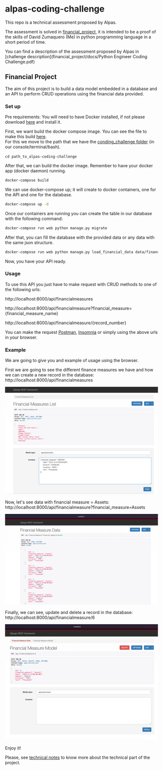# alpas-coding-challenge

This repo is a technical assessment proposed by Alpas.

The assessment is solved in [financial_project](financial_project), it is intended to be a proof of the skills of David
Zumaquero (Me) in python programming language in a short period of time.

You can find a description of the assessment proposed by Alpas
in [challenge description](financial_project/docs/Python Engineer Coding Challenge.pdf)

## Financial Project

The aim of this project is to build a data model embedded in a database and an API to perform CRUD operations using the
financial data provided.

### Set up

Pre requirements: You will need to have Docker installed, if not please
download [here](https://www.docker.com/products/docker-desktop/) and install it.

First, we want build the docker compose image. You can see the file to make this build [here](docker-compose.yml).  
For this we move to the path that we have the [conding_challenge folder](./) (in our console/terminal/bash).

```cd path_to_alpas-coding-challenge```

After that, we can build the docker image. Remember to have your docker app (docker daemon) running.

```bash 
docker-compose build
```

We can use docker-compose up; it will create to docker containers, one for the API and one for the database.

```bash
docker-compose up -d
```

Once our containers are running you can create the table in our database with the following  command:

```bash
docker-compose run web python manage.py migrate
```

After that, you can fill the database with the provided data or any data with the same json structure.

```bash
docker-compose run web python manage.py load_financial_data data/financial_data.json
```

Now, you have your API ready.

### Usage

To use this API you just have to make request with CRUD methods to one of the following urls:

http://localhost:8000/api/financialmeasures

http://localhost:8000/api/financialmeasure?financial_measure={financial_measure_name}

http://localhost:8000/api/financialmeasure/{record_number}

You can make the request [Postman](https://www.postman.com/), [Insomnia](https://insomnia.rest/) or simply using the above urls in your browser.

### Example

We are going to give you and example of usage using the browser.

First we are going to see the different finance measures we have and how we
can create a new record in the database: http://localhost:8000/api/financialmeasures

![img.png](financial_project/data/images/financial_measures.png)

Now, let's see data with financial measure = Assets: http://localhost:8000/api/financialmeasure?financial_measure=Assets

![img.png](financial_project/data/images/data_of_a_financial_measure.png)

Finally, we can see, update and delete a record in the database: http://localhost:8000/api/financialmeasure/6

![img.png](financial_project/data/images/see_delete_update_record.png)


Enjoy it!

Please, see [technical notes](financial_project/docs/technical_notes.md) to know more about the technical part of the project.

